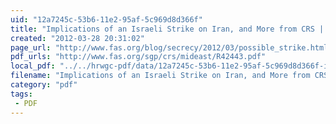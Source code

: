 ```yaml
---
uid: "12a7245c-53b6-11e2-95af-5c969d8d366f"
title: "Implications of an Israeli Strike on Iran, and More from CRS | Secrecy News"
created: "2012-03-28 20:31:02"
page_url: "http://www.fas.org/blog/secrecy/2012/03/possible_strike.html"
pdf_urls: "http://www.fas.org/sgp/crs/mideast/R42443.pdf"
local_pdf: "../../hrwgc-pdf/data/12a7245c-53b6-11e2-95af-5c969d8d366f-implications-of-an-israeli-strike-on-iran-and-more-from-crs-secrecy-news.pdf"
filename: "Implications of an Israeli Strike on Iran, and More from CRS | Secrecy News.html"
category: "pdf"
tags: 
 - PDF
---
```

